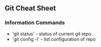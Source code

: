## Git Cheat Sheet

### Information Commands
* 'git status' - status of current git repo
* 'git config -l' - list configuration of repo
